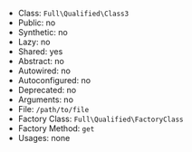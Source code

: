 - Class: `Full\Qualified\Class3`
- Public: no
- Synthetic: no
- Lazy: no
- Shared: yes
- Abstract: no
- Autowired: no
- Autoconfigured: no
- Deprecated: no
- Arguments: no
- File: `/path/to/file`
- Factory Class: `Full\Qualified\FactoryClass`
- Factory Method: `get`
- Usages: none
